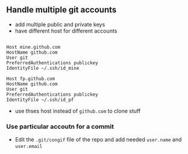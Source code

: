 ## Handle multiple git accounts

- add multiple public and private keys
- have different host for different accounts

```al

Host mine.github.com
HostName github.com
User git
PreferredAuthentications publickey
IdentityFile ~/.ssh/id_mine

Host fp.github.com
HostName github.com
User git
PreferredAuthentications publickey
IdentityFile ~/.ssh/id_pf

```

- use thses host instead of `github.com` to clone stuff


### Use particular accoutn for a commit

- Edit the `.git/congif` file of the repo and add needed `user.name` and `user.email`




